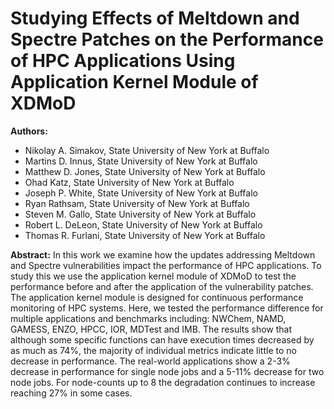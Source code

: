 # Studying Effects of Meltdown and Spectre Patches on the Performance of HPC Applications Using Application Kernel Module of XDMoD

**Authors:**
* Nikolay A. Simakov, State University of New York at Buffalo
* Martins D. Innus, State University of New York at Buffalo
* Matthew D. Jones, State University of New York at Buffalo
* Ohad Katz, State University of New York at Buffalo
* Joseph P. White, State University of New York at Buffalo
* Ryan Rathsam, State University of New York at Buffalo
* Steven M. Gallo, State University of New York at Buffalo
* Robert L. DeLeon, State University of New York at Buffalo
* Thomas R. Furlani, State University of New York at Buffalo

**Abstract:**
In this work we examine how the updates addressing Meltdown and Spectre vulnerabilities impact the performance of HPC applications. To study this we use the application kernel module of XDMoD to test the performance before and after the application of the vulnerability patches. The application kernel module is designed for continuous performance monitoring of HPC systems. Here, we tested the performance difference for multiple applications and benchmarks including: NWChem, NAMD, GAMESS, ENZO, HPCC, IOR, MDTest and IMB. The results show that although some specific functions can have execution times decreased by as much as 74%, the majority of individual metrics indicate little to no decrease in performance. The real-world applications show a 2-3% decrease in performance for single node jobs and a 5-11% decrease for two node jobs. For node-counts up to 8 the degradation continues to increase reaching 27% in some cases.
